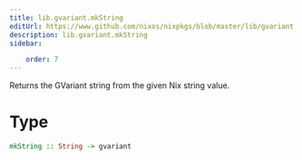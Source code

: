 ```yaml
---
title: lib.gvariant.mkString
editUrl: https://www.github.com/nixos/nixpkgs/blob/master/lib/gvariant.nix#L274C14
description: lib.gvariant.mkString
sidebar:

    order: 7
---
```


Returns the GVariant string from the given Nix string value.

# Type

```haskell
mkString :: String -> gvariant
```



